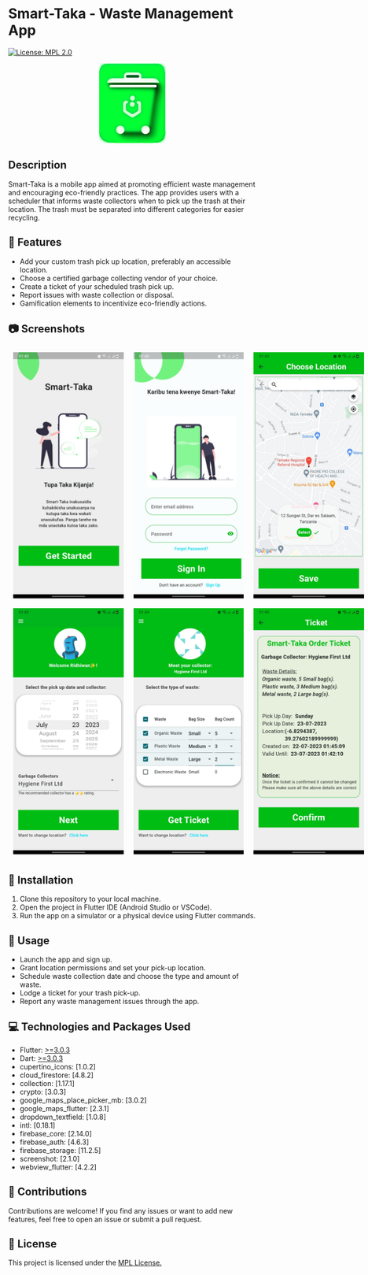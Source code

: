 # Smart-Taka - Waste Management App
 [![License: MPL 2.0](https://img.shields.io/badge/License-MPL_2.0-brightgreen.svg)](https://opensource.org/licenses/MPL-2.0)

<p align="center" >
    <img src="assets/smart-taka_logo.png" alt="smart-taka logo" />
</p>

## Description
Smart-Taka is a mobile app aimed at promoting efficient waste management and encouraging eco-friendly practices. The app provides users with a scheduler that informs waste collectors when to pick up the trash at their location. The trash must be separated into different categories for easier recycling.

## 🌟 Features
- Add your custom trash pick up location, preferably an accessible location.
- Choose a certified garbage collecting vendor of your choice.
- Create a ticket of your scheduled trash pick up.
- Report issues with waste collection or disposal.
- Gamification elements to incentivize eco-friendly actions.

## 📷 Screenshots

<div style="display: flex;">
    <img src="assets/get_started_screenshot.jpg" alt="Image 1" style="flex: 1; max-width: 50%; height:500px; margin: 10px;">
    <img src="assets/sign_in_screenshot.jpg" alt="Image 2" style="flex: 1; max-width: 50%; height:500px; margin: 10px;">
    <img src="assets/location_screenshot.jpg" alt="Image 2" style="flex: 1; max-width: 50%; height:500px; margin: 10px;">
</div>

<div style="display: flex;">
    <img src="assets/dashboard_1_screenshot.jpg" alt="Image 1" style="flex: 1; max-width: 50%; height:500px; margin: 10px;">
    <img src="assets/dashboard_2_screenshot.jpg" alt="Image 2" style="flex: 1; max-width: 50%; height:500px; margin: 10px;">
    <img src="assets/ticket_screenshot.jpg" alt="Image 2" style="flex: 1; max-width: 50%; height:500px; margin: 10px;">
</div>


## 🚀 Installation
1. Clone this repository to your local machine.
2. Open the project in Flutter IDE (Android Studio or VSCode).
3. Run the app on a simulator or a physical device using Flutter commands.

## 📱 Usage
- Launch the app and sign up.
- Grant location permissions and set your pick-up location.
- Schedule waste collection date and choose the type and amount of waste.
- Lodge a ticket for your trash pick-up.
- Report any waste management issues through the app.

## 💻 Technologies and Packages Used
- Flutter: [>=3.0.3](https://flutter.dev/)
- Dart: [>=3.0.3](https://dart.dev/)
- cupertino_icons: [1.0.2]
- cloud_firestore: [4.8.2]
- collection: [1.17.1]
- crypto: [3.0.3]
- google_maps_place_picker_mb: [3.0.2]
- google_maps_flutter: [2.3.1]
- dropdown_textfield: [1.0.8]
- intl: [0.18.1]
- firebase_core: [2.14.0]
- firebase_auth: [4.6.3]
- firebase_storage: [11.2.5]
- screenshot: [2.1.0]
- webview_flutter: [4.2.2]

## 🤝 Contributions
Contributions are welcome! If you find any issues or want to add new features, feel free to open an issue or submit a pull request.

## 📝 License
This project is licensed under the [MPL License.](https://opensource.org/licenses/MPL-2.0)
